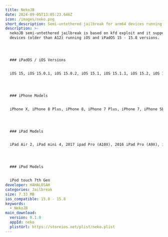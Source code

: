 ```yaml
---
title: NekoJB
date: 2024-09-05T13:05:23.646Z
icon: /images/neko.png
short_description: Semi-untethered jailbreak for arm64 devices running iOS 15.0 - iOS 15.8
description: >-
  nekoJB semi-untethered jailbreak is based on kfd exploit and it supports arm64
  devices (older than A12) running iOS and iPadOS 15 - 15.8 versions.




  ### iPadOS / iOS Versions


  iOS 15, iOS 15.0.1, iOS 15.0.2, iOS 15.1, iOS 15.1.1, iOS 15.2, iOS 15.2.1, iOS 15.3, iOS 15.3.1, iOS 15.4, iOS 15.4.1, iOS 15.5, iOS 15.6, iOS 15.6.1, iOS 15.7, iOS 15.7.1, iOS 15.7.2, iOS 15.7.3, iOS 15.7.4, iOS 15.7.5, iOS 15.7.6, iOS 15.7.7, iOS 15.7.8, iOS 15.7.9, iOS 15.8




  ### iPhone Models


  iPhone X, iPhone 8 Plus, iPhone 8, iPhone 7 Plus, iPhone 7, iPhone SE, iPhone 6S Plus, iPhone 6S




  ### iPad Models


  iPad Air 2, iPad mini 4, 2017 ipad Pro (A10X), 2016 iPad Pro (A9X), iPad 7th Gen, iPad 6th Gen, iPad 5th Gen




  ### iPod Models


  iPod touch 7th Gen
developer: HAHALOSAH
categories: Jailbreak
size: 7.33 MB
ios_compatible: 15.0 - 15.8
keywords:
  - NekoJB
main_download:
  version: 0.1.0
  appId: neko
  plistUrl: https://storeios.net/plist/neko.plist
---
```

